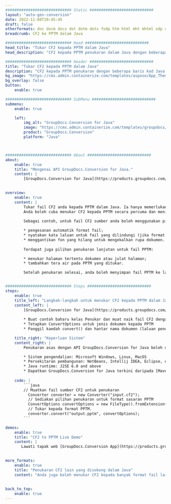 ```yaml
---
############################# Static ############################
layout: "auto-gen-conversion"
date: 2022-11-08T20:45:45
draft: false
otherformats: doc docm docx dot dotm dotx fodp htm html mht mhtml odp odt otp pot potm potx pps ppsm ppsx ppt pptm pptx rtf
breadcrumb: CF2 ke PPTM dalam Java

############################# Head ############################
head_title: "Tukar CF2 kepada PPTM dalam Java"
head_description: "CF2 kepada PPTM penukaran dalam Java dengan beberapa baris kod. Tukar lebih 160 format fail menggunakan API penukaran dokumen GroupDocs untuk Java"

############################# Header ############################
title: "Tukar CF2 kepada PPTM dalam Java"
description: "CF2 kepada PPTM penukaran dengan beberapa baris kod Java."
bg_image: "https://cms.admin.containerize.com/templates/aspose/App_Themes/V3/images/bg/header1.png"
bg_overlay: false
button:
    enable: true

############################# SubMenu ############################
submenu:
    enable: true

    left:
        img_alt: "GroupDocs.Conversion for Java"
        image: "https://cms.admin.containerize.com/templates/groupdocs/images/product-logos/90x90-noborder/groupdocs-conversion-java.png"
        product: "GroupDocs.Conversion"
        platform: "Java"



############################# About ############################
about:
    enable: true
    title: "Mengenai API GroupDocs.Conversion for Java."
    content: |
        [GroupDocs.Conversion for Java](https://products.groupdocs.com/conversion/java/) ialah API penukaran format fail lanjutan untuk menukar antara imej popular dan format dokumen seperti Microsoft Office, OpenDocument, PDF, HTML, e-mel, CAD. dan banyak lagi dengan hanya beberapa baris kod. API asli secara automatik mengesan format dokumen asal dan menawarkan banyak pilihan untuk menyesuaikan dokumen yang ditukar. Bersama-sama dengan fungsi mengekstrak maklumat daripada dokumen, ia juga menyokong caching hasil penukaran ke cakera tempatan secara lalai. Walau bagaimanapun, sebarang jenis storan cache boleh disokong dengan melaksanakan antara muka yang sesuai - Amazon S3, Dropbox, Google Drive, Windows Azure, Reddis atau mana-mana yang lain.
    

overview:
    enable: true
    content: |
        Tukar fail CF2 anda kepada PPTM dalam Java. Ia hanya memerlukan beberapa baris kod Java pada mana-mana platform pilihan anda, seperti Windows, Linux, macOS.
        Anda boleh cuba menukar CF2 kepada PPTM secara percuma dan menilai kualiti hasil penukaran. Bersama-sama dengan skrip penukaran fail mudah, anda boleh mencuba pilihan yang lebih canggih untuk memuatkan fail sumber CF2 dan menyimpan output PPTM. 
        
        Sebagai contoh, untuk fail CF2 sumber anda boleh menggunakan pilihan pemuatan berikut:

        * pengesanan automatik format fail;
        * nyatakan kata laluan untuk fail yang dilindungi (jika format fail menyokongnya);
        * menggantikan fon yang hilang untuk mengekalkan rupa dokumen.
        
        Terdapat juga pilihan penukaran lanjutan untuk fail PPTM:

        * menukar halaman tertentu dokumen atau julat halaman;
        * tambahkan tera air pada PPTM yang ditukar.

        Setelah penukaran selesai, anda boleh menyimpan fail PPTM ke laluan fail setempat anda atau ke mana-mana storan pihak ketiga seperti FTP, Amazon S3, Google Drive, Dropbox dll. Sila ambil perhatian - untuk menukar CF2 kepada PPTM, anda tidak perlu memasang sebarang perisian tambahan, seperti MS Office, Open Office, Adobe Acrobat Reader dsb.


############################# Steps ############################
steps:
    enable: true
    title_left: "Langkah-langkah untuk menukar CF2 kepada PPTM dalam Java"
    content_left: |
        [GroupDocs.Conversion for Java](https://products.groupdocs.com/conversion/java/) membenarkan pembangun menukar fail CF2 kepada PPTM dengan mudah dengan beberapa baris kod.
        
        * Buat contoh baharu kelas Penukar dan muat naik fail CF2 dengan laluan penuh
        * Tetapkan ConvertOptions untuk jenis dokumen kepada PPTM
        * Panggil kaedah convert() dan hantar nama dokumen (laluan penuh) dan format (PPTM) sebagai parameter

    title_right: "Keperluan Sistem"
    content_right: |
        Penukaran asas dengan API GroupDocs.Conversion for Java boleh dilakukan dengan hanya beberapa baris kod. API kami disokong pada semua platform dan sistem pengendalian utama. Sebelum melaksanakan kod di bawah, pastikan anda mempunyai prasyarat berikut dipasang pada sistem anda.

        * Sistem pengendalian: Microsoft Windows, Linux, MacOS
        * Persekitaran pembangunan: NetBeans, Intellij IDEA, Eclipse, etc.
        * Java runtime: J2SE 6.0 and above
        * Dapatkan GroupDocs.Conversion for Java terkini daripada [Maven](https://repository.groupdocs.com/webapp/#/artifacts/browse/tree/General/repo/com/groupdocs/groupdocs-conversion)
         
    code: |
        ```java    
        // Muatkan fail sumber CF2 untuk penukaran
          Converter converter = new Converter("input.cf2");
          // Sediakan pilihan penukaran untuk format sasaran PPTM
          ConvertOptions convertOptions = new FileType().fromExtension("pptm").getConvertOptions();
          // Tukar kepada format PPTM.
          converter.convert("output.pptm", convertOptions);
        ```

demos:
    enable: true
    title: "CF2 to PPTM Live Demo"
    content: |
       Lawati tapak web [GroupDocs.Conversion App](https://products.groupdocs.app/conversion/family) kami dan cuba CF2 kepada PPTM penukaran sekarang. Demo percuma mempunyai faedah berikut
          

more_formats:
    enable: true
    title: "Penukaran CF2 lain yang disokong dalam Java"
    content: "Anda juga boleh menukar CF2 kepada banyak format fail lain. Sila lihat senarai di bawah."
       
       
back_to_top:
    enable: true
---
```

